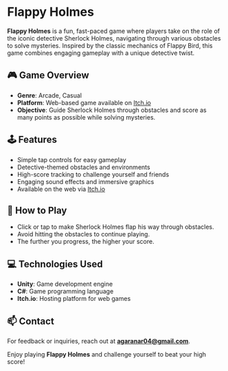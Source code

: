 # Flappy Holmes

**Flappy Holmes** is a fun, fast-paced game where players take on the role of the iconic detective Sherlock Holmes, navigating through various obstacles to solve mysteries. Inspired by the classic mechanics of Flappy Bird, this game combines engaging gameplay with a unique detective twist.

## 🎮 Game Overview
- **Genre**: Arcade, Casual
- **Platform**: Web-based game available on [Itch.io](https://agaran.itch.io/flappy-holmes)
- **Objective**: Guide Sherlock Holmes through obstacles and score as many points as possible while solving mysteries.

## 🕹️ Features
- Simple tap controls for easy gameplay
- Detective-themed obstacles and environments
- High-score tracking to challenge yourself and friends
- Engaging sound effects and immersive graphics
- Available on the web via [Itch.io](https://agaran.itch.io/flappy-holmes)

## 🚀 How to Play
- Click or tap to make Sherlock Holmes flap his way through obstacles.
- Avoid hitting the obstacles to continue playing.
- The further you progress, the higher your score.

## 💻 Technologies Used
- **Unity**: Game development engine
- **C#**: Game programming language
- **Itch.io**: Hosting platform for web games

## 📫 Contact
For feedback or inquiries, reach out at **[agaranar04@gmail.com](mailto:agaranar04@gmail.com)**.

Enjoy playing **Flappy Holmes** and challenge yourself to beat your high score!

<!---
Flappy Holmes is a ✨ special ✨ project because it combines classic arcade fun with the intrigue of solving mysteries. You can play the game at the link above!
--->
